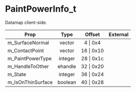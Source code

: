 # PaintPowerInfo_t

Datamap client-side.

|Prop|Type|Offset|External|
|---|:-:|:-:|--:|
|m_SurfaceNormal|vector|4 \| 0x4||
|m_ContactPoint|vector|16 \| 0x10||
|m_PaintPowerType|integer|28 \| 0x1c||
|m_HandleToOther|ehandle|32 \| 0x20||
|m_State|integer|36 \| 0x24||
|m_IsOnThinSurface|boolean|40 \| 0x28||
